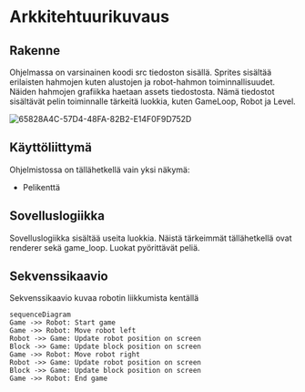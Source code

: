 # Arkkitehtuurikuvaus

## Rakenne

Ohjelmassa on varsinainen koodi src tiedoston sisällä. Sprites sisältää erilaisten hahmojen kuten alustojen ja robot-hahmon toiminnallisuudet. Näiden hahmojen grafiikka haetaan assets tiedostosta. Nämä tiedostot sisältävät pelin toiminnalle tärkeitä luokkia, kuten GameLoop, Robot ja Level. 

![65828A4C-57D4-48FA-82B2-E14F0F9D752D](https://user-images.githubusercontent.com/86207135/204646226-468fda0b-a99f-4e93-b3af-852ed7226077.JPEG)

## Käyttöliittymä

Ohjelmistossa on tällähetkellä vain yksi näkymä:

* Pelikenttä


## Sovelluslogiikka

Sovelluslogiikka sisältää useita luokkia. Näistä tärkeimmät tällähetkellä ovat renderer sekä game_loop. Luokat pyörittävät peliä.


## Sekvenssikaavio

Sekvenssikaavio kuvaa robotin liikkumista kentällä


```mermaid
sequenceDiagram
Game ->> Robot: Start game
Game ->> Robot: Move robot left
Robot ->> Game: Update robot position on screen
Block ->> Game: Update block position on screen
Game ->> Robot: Move robot right
Robot ->> Game: Update robot position on screen
Block ->> Game: Update block position on screen
Game ->> Robot: End game
